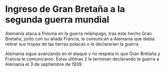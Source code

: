 # Ingreso de Gran Bretaña a la segunda guerra mundial

Alemania ataca a Polonia en la guerra relámpago, tras éste hecho Gran Bretaña, junto con su aliada Francia, le comunican a Alemania que debía retirar sus tropas de las tierras polacas o le declararian la guerra.

Alemania sigue avanzando en el ataque y no respeta lo que Gran Bretaña y Francia le comunicaron. Éstas últimas 2 le terminan declarando la guerra a Alemania el 3 de septiembre de 1939.

